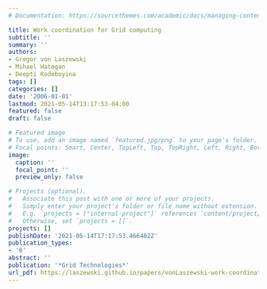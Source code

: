 ```yaml
---
# Documentation: https://sourcethemes.com/academic/docs/managing-content/

title: Work coordination for Grid computing
subtitle: ''
summary: ''
authors:
- Gregor von Laszewski
- Mihael Hategan
- Deepti Kodeboyina
tags: []
categories: []
date: '2006-01-01'
lastmod: 2021-05-14T13:17:53-04:00
featured: false
draft: false

# Featured image
# To use, add an image named `featured.jpg/png` to your page's folder.
# Focal points: Smart, Center, TopLeft, Top, TopRight, Left, Right, BottomLeft, Bottom, BottomRight.
image:
  caption: ''
  focal_point: ''
  preview_only: false

# Projects (optional).
#   Associate this post with one or more of your projects.
#   Simply enter your project's folder or file name without extension.
#   E.g. `projects = ["internal-project"]` references `content/project/deep-learning/index.md`.
#   Otherwise, set `projects = []`.
projects: []
publishDate: '2021-05-14T17:17:53.466402Z'
publication_types:
- '6'
abstract: ''
publication: '*Grid Technologies*'
url_pdf: https://laszewski.github.io/papers/vonLaszewski-work-coordination.pdf
---
```

